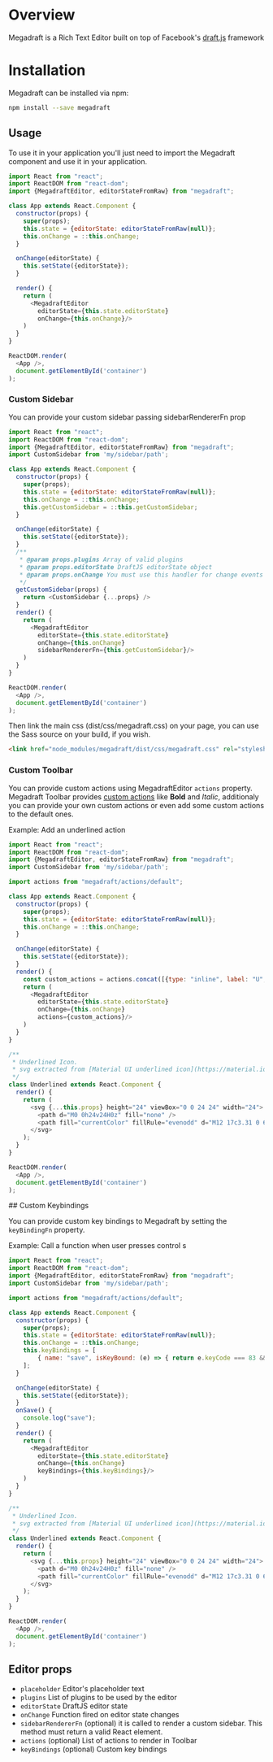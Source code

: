 # Overview

Megadraft is a Rich Text Editor built on top of Facebook's
[draft.js](https://facebook.github.io/draft-js/) framework

# Installation

Megadraft can be installed via npm:

```sh
npm install --save megadraft
```

## Usage

To use it in your application you'll just need to import the Megadraft
component and use it in your application.

```js
import React from "react";
import ReactDOM from "react-dom";
import {MegadraftEditor, editorStateFromRaw} from "megadraft";

class App extends React.Component {
  constructor(props) {
    super(props);
    this.state = {editorState: editorStateFromRaw(null)};
    this.onChange = ::this.onChange;
  }

  onChange(editorState) {
    this.setState({editorState});
  }

  render() {
    return (
      <MegadraftEditor
        editorState={this.state.editorState}
        onChange={this.onChange}/>
    )
  }
}

ReactDOM.render(
  <App />,
  document.getElementById('container')
);
```

### Custom Sidebar

You can provide your custom sidebar passing sidebarRendererFn prop

```js
import React from "react";
import ReactDOM from "react-dom";
import {MegadraftEditor, editorStateFromRaw} from "megadraft";
import CustomSidebar from 'my/sidebar/path';

class App extends React.Component {
  constructor(props) {
    super(props);
    this.state = {editorState: editorStateFromRaw(null)};
    this.onChange = ::this.onChange;
    this.getCustomSidebar = ::this.getCustomSidebar;
  }

  onChange(editorState) {
    this.setState({editorState});
  }
  /**
   * @param props.plugins Array of valid plugins
   * @param props.editorState DraftJS editorState object
   * @param props.onChange You must use this handler for change events
   */
  getCustomSidebar(props) {
    return <CustomSidebar {...props} />
  }
  render() {
    return (
      <MegadraftEditor
        editorState={this.state.editorState}
        onChange={this.onChange}
        sidebarRendererFn={this.getCustomSidebar}/>
    )
  }
}

ReactDOM.render(
  <App />,
  document.getElementById('container')
);

```

Then link the main css (dist/css/megadraft.css) on your page, you can use the Sass
source on your build, if you wish.

```html
<link href="node_modules/megadraft/dist/css/megadraft.css" rel="stylesheet">
```

### Custom Toolbar

You can provide custom actions using MegadraftEditor `actions` property. Megadraft Toolbar provides [custom actions](https://github.com/globocom/megadraft/blob/master/src/actions/default.js) like **Bold** and *Italic*, additionaly you can provide your own custom actions or even add some custom actions to the default ones.

Example: Add an underlined action

```js
import React from "react";
import ReactDOM from "react-dom";
import {MegadraftEditor, editorStateFromRaw} from "megadraft";
import CustomSidebar from 'my/sidebar/path';

import actions from "megadraft/actions/default";

class App extends React.Component {
  constructor(props) {
    super(props);
    this.state = {editorState: editorStateFromRaw(null)};
    this.onChange = ::this.onChange;
  }

  onChange(editorState) {
    this.setState({editorState});
  }
  render() {
    const custom_actions = actions.concat([{type: "inline", label: "U", style: "UNDERLINE", icon: Underlined}]);
    return (
      <MegadraftEditor
        editorState={this.state.editorState}
        onChange={this.onChange}
        actions={custom_actions}/>
    )
  }
}

/**
 * Underlined Icon.
 * svg extracted from [Material UI underlined icon](https://material.io/icons/#ic_format_underlined)
 */
class Underlined extends React.Component {
  render() {
    return (
      <svg {...this.props} height="24" viewBox="0 0 24 24" width="24">
        <path d="M0 0h24v24H0z" fill="none" />
        <path fill="currentColor" fillRule="evenodd" d="M12 17c3.31 0 6-2.69 6-6V3h-2.5v8c0 1.93-1.57 3.5-3.5 3.5S8.5 12.93 8.5 11V3H6v8c0 3.31 2.69 6 6 6zm-7 2v2h14v-2H5z" />
      </svg>
    );
  }
}

ReactDOM.render(
  <App />,
  document.getElementById('container')
);

```

## Custom Keybindings

You can provide custom key bindings to Megadraft by setting the `keyBindingFn` property.

Example: Call a function when user presses control s

```js
import React from "react";
import ReactDOM from "react-dom";
import {MegadraftEditor, editorStateFromRaw} from "megadraft";
import CustomSidebar from 'my/sidebar/path';

import actions from "megadraft/actions/default";

class App extends React.Component {
  constructor(props) {
    super(props);
    this.state = {editorState: editorStateFromRaw(null)};
    this.onChange = ::this.onChange;
    this.keyBindings = [
        { name: "save", isKeyBound: (e) => { return e.keyCode === 83 && e.ctrlKey; }, action: () => { this.onSave(); } }
    ];
  }

  onChange(editorState) {
    this.setState({editorState});
  }
  onSave() {
    console.log("save");
  }
  render() {
    return (
      <MegadraftEditor
        editorState={this.state.editorState}
        onChange={this.onChange}
        keyBindings={this.keyBindings}/>
    )
  }
}

/**
 * Underlined Icon.
 * svg extracted from [Material UI underlined icon](https://material.io/icons/#ic_format_underlined)
 */
class Underlined extends React.Component {
  render() {
    return (
      <svg {...this.props} height="24" viewBox="0 0 24 24" width="24">
        <path d="M0 0h24v24H0z" fill="none" />
        <path fill="currentColor" fillRule="evenodd" d="M12 17c3.31 0 6-2.69 6-6V3h-2.5v8c0 1.93-1.57 3.5-3.5 3.5S8.5 12.93 8.5 11V3H6v8c0 3.31 2.69 6 6 6zm-7 2v2h14v-2H5z" />
      </svg>
    );
  }
}

ReactDOM.render(
  <App />,
  document.getElementById('container')
);

```
## Editor props

- `placeholder` Editor's placeholder text
- `plugins` List of plugins to be used by the editor
- `editorState` DraftJS editor state
- `onChange` Function fired on editor state changes
- `sidebarRendererFn` (optional) it is called to render a custom sidebar. This method must
return a valid React element.
- `actions` (optional) List of actions to render in Toolbar
- `keyBindings` (optional) Custom key bindings
